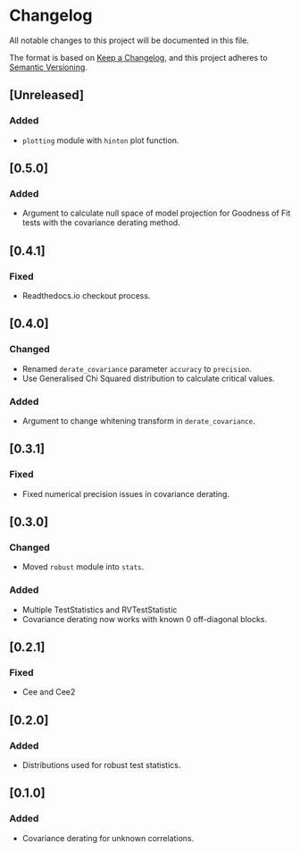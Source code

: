 # Changelog

All notable changes to this project will be documented in this file.

The format is based on [Keep a Changelog](https://keepachangelog.com/en/1.1.0/),
and this project adheres to
[Semantic Versioning](https://semver.org/spec/v2.0.0.html).

## [Unreleased]

### Added

- `plotting` module with `hinton` plot function.

## [0.5.0]

### Added

- Argument to calculate null space of model projection for Goodness of Fit tests
  with the covariance derating method.

## [0.4.1]

### Fixed

- Readthedocs.io checkout process.

## [0.4.0]

### Changed

- Renamed `derate_covariance` parameter `accuracy` to `precision`.
- Use Generalised Chi Squared distribution to calculate critical values.

### Added

- Argument to change whitening transform in `derate_covariance`.

## [0.3.1]

### Fixed

- Fixed numerical precision issues in covariance derating.

## [0.3.0]

### Changed

- Moved `robust` module into `stats`.

### Added

- Multiple TestStatistics and RVTestStatistic
- Covariance derating now works with known 0 off-diagonal blocks.

## [0.2.1]

### Fixed

- Cee and Cee2

## [0.2.0]

### Added

- Distributions used for robust test statistics.

## [0.1.0]

### Added

- Covariance derating for unknown correlations.
